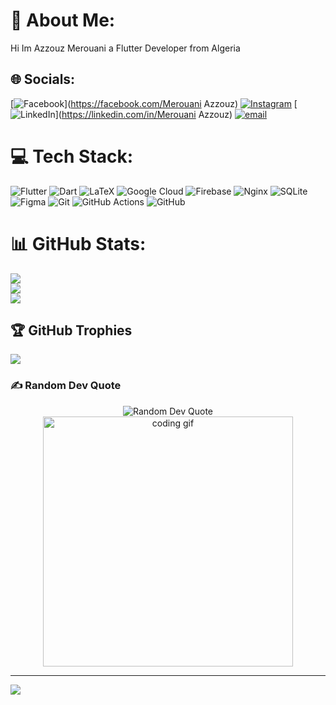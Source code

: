 # 💫 About Me:
Hi Im Azzouz Merouani a Flutter Developer from Algeria
## 🌐 Socials:
[![Facebook](https://img.shields.io/badge/Facebook-%231877F2.svg?logo=Facebook&logoColor=white)](https://facebook.com/Merouani Azzouz) [![Instagram](https://img.shields.io/badge/Instagram-%23E4405F.svg?logo=Instagram&logoColor=white)](https://instagram.com/azzouzmr) [![LinkedIn](https://img.shields.io/badge/LinkedIn-%230077B5.svg?logo=linkedin&logoColor=white)](https://linkedin.com/in/Merouani Azzouz) [![email](https://img.shields.io/badge/Email-D14836?logo=gmail&logoColor=white)](mailto:azzouzmerw@gmail.com) 
# 💻 Tech Stack:
![Flutter](https://img.shields.io/badge/Flutter-%2302569B.svg?style=for-the-badge&logo=Flutter&logoColor=white) ![Dart](https://img.shields.io/badge/dart-%230175C2.svg?style=for-the-badge&logo=dart&logoColor=white) ![LaTeX](https://img.shields.io/badge/latex-%23008080.svg?style=for-the-badge&logo=latex&logoColor=white) ![Google Cloud](https://img.shields.io/badge/GoogleCloud-%234285F4.svg?style=for-the-badge&logo=google-cloud&logoColor=white) ![Firebase](https://img.shields.io/badge/firebase-%23039BE5.svg?style=for-the-badge&logo=firebase) ![Nginx](https://img.shields.io/badge/nginx-%23009639.svg?style=for-the-badge&logo=nginx&logoColor=white) ![SQLite](https://img.shields.io/badge/sqlite-%2307405e.svg?style=for-the-badge&logo=sqlite&logoColor=white) ![Figma](https://img.shields.io/badge/figma-%23F24E1E.svg?style=for-the-badge&logo=figma&logoColor=white) ![Git](https://img.shields.io/badge/git-%23F05033.svg?style=for-the-badge&logo=git&logoColor=white) ![GitHub Actions](https://img.shields.io/badge/github%20actions-%232671E5.svg?style=for-the-badge&logo=githubactions&logoColor=white) ![GitHub](https://img.shields.io/badge/github-%23121011.svg?style=for-the-badge&logo=github&logoColor=white)
# 📊 GitHub Stats:
![](https://github-readme-stats.vercel.app/api?username=azzouzin&theme=gotham&hide_border=false&include_all_commits=true&count_private=true)<br/>
![](https://nirzak-streak-stats.vercel.app/?user=azzouzin&theme=gotham&hide_border=false)<br/>
![](https://github-readme-stats.vercel.app/api/top-langs/?username=azzouzin&theme=gotham&hide_border=false&include_all_commits=true&count_private=true&layout=compact)
## 🏆 GitHub Trophies
![](https://github-profile-trophy.vercel.app/?username=azzouzin&theme=radical&no-frame=false&no-bg=true&margin-w=4)
### ✍️ Random Dev Quote
<div align="center">
  <img src="https://quotes-github-readme.vercel.app/api?type=horizontal&theme=radical" alt="Random Dev Quote"/>
  <img src="https://media0.giphy.com/media/v1.Y2lkPTc5MGI3NjExaTdtYTU0MmY2bWlnZzA0YjZkODkwanljbmJ1dWdlY2sydmwwMm5rZiZlcD12MV9pbnRlcm5hbF9naWZfYnlfaWQmY3Q9Zw/OCqzpPVXOR5LbEEQbs/giphy.gif" width="400" alt="coding gif"/>
</div>

---
[![](https://visitcount.itsvg.in/api?id=azzouzin&icon=0&color=0)](https://visitcount.itsvg.in)
